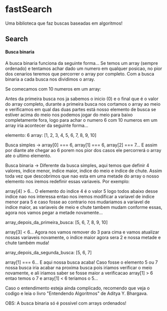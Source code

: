 # fastSearch
Uma biblioteca que faz buscas baseadas em algoritmos!

## Search

#### Busca binaria
A busca binaria funciona da seguinte forma...
Se temos um array (sempre ordenado) e tentamos achar dado um numero em qualquer posicao, no pior dos cenarios teremos que percorrer o array por completo. Com a busca binaria a cada busca nos dividimos o array.

Se comecamos com 10 numeros em um array:

Antes da primeira busca nos ja sabemos o inicio (0) e o final que é o valor do array completo, durante a primeira busca nos cortamos o array ao meio e verificamos em qual das duas partes está nosso elemento de busca se estiver acima do meio nos podemos jogar do meio para baixo completamente fora, logo para achar o numero 6 com 10 numeros em um array iria acontecer da seguinte forma...

elemento: 6
array: [1, 2, 3, 4, 5, 6, 7, 8, 9, 10]

Busca simples -> 
array[0] === 6, array[1] === 6, array[2] === 7... E assim por diante ate chegar ao 6 porem nos pior dos casos ele percorrerá o array ate o ultimo elemento.

Busca binaria ->
Diferente da busca simples, aqui temos que definir 4 valores, indice menor, indice maior, indice do meio e indice de chute.
Assim toda vez que descobrimos que nao esta em uma metade do array o nosso elemento nos iremos redefinir essas variaveis. Por exemplo:

array[4] > 6... O elemento do indice 4 é o valor 5 logo todos abaixo desse indice nao nos interessa entao nos iremos modificar a variavel de indice menor para 5 e caso fosse ao contrario nos mudariamos a variavel de indice maior, as variaveis de meio e chute tambem mudam conforme essas, agora nos vamos pegar a metade novamente...

array_depois_da_primeira_busca: [5, 6, 7, 8, 9, 10]

array[3] < 6... Agora nos vamos remover do 3 para cima e vamos atualizar nossas variaveis novamente, o indice maior agora sera 2 e nossa metade e chute também muda!

array_depois_da_segunda_busca: [5, 6, 7]

array[1] === 6... E aqui nossa busca acaba! Caso fosse o elemento 5 ou 7 nossa busca iria acabar na proxima busca pois iriamos verificar o meio novamente, e ali iriamos saber se fosse maior a verificacao array[1] > 6 entao temos o 7 e array[1] < 6 teriamos o 5...

Caso o entendimento esteja ainda complicado, recomendo que veja o codigo e leia o livro "Entendendo Algoritmos" de Aditya Y. Bhargava.

OBS: A busca binaria só é possivel com arrays ordenados!